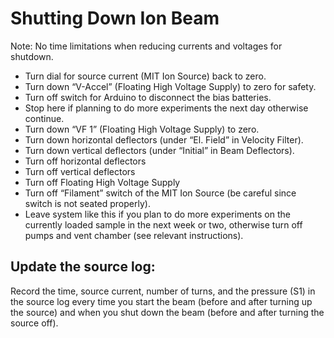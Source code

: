 # Shutting Down Ion Beam

Note: No time limitations when reducing currents and voltages for shutdown.

* Turn dial for source current (MIT Ion Source) back to zero.
* Turn down “V-Accel” (Floating High Voltage Supply) to zero for safety.
* Turn off switch for Arduino to disconnect the bias batteries.
* Stop here if planning to do more experiments the next day otherwise continue.
* Turn down “VF 1” (Floating High Voltage Supply) to zero.
* Turn down horizontal deflectors (under “El. Field” in Velocity Filter).
* Turn down vertical deflectors (under “Initial” in Beam Deflectors).
* Turn off horizontal deflectors
* Turn off vertical deflectors
* Turn off Floating High Voltage Supply
* Turn off “Filament” switch of the MIT Ion Source (be careful since switch is not seated properly).
* Leave system like this if you plan to do more experiments on the currently loaded sample in the next week or two, otherwise turn off pumps and vent chamber (see relevant instructions).


## Update the source log:
Record the time, source current, number of turns, and the pressure (S1) in the source log every time you start the beam (before and after turning up the source) and when you shut down the beam (before and after turning the source off).